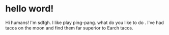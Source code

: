 # hello word!
Hi humans!
l'm sdfgh. l like play ping-pang. what do you like to do .
l've had tacos on the moon and find them far superior to Earch tacos.
